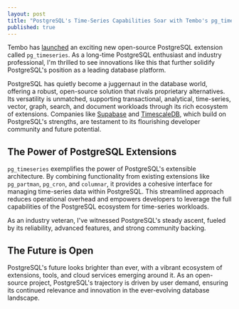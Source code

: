```yaml
---
layout: post
title: "PostgreSQL's Time-Series Capabilities Soar with Tembo's pg_timeseries Extension"
published: true
---
```


Tembo has [launched](https://tembo.io/blog/pg-timeseries) an exciting new open-source PostgreSQL extension called `pg_timeseries`. As a long-time PostgreSQL enthusiast and industry professional, I'm thrilled to see innovations like this that further solidify PostgreSQL's position as a leading database platform.

PostgreSQL has quietly become a juggernaut in the database world, offering a robust, open-source solution that rivals proprietary alternatives. Its versatility is unmatched, supporting transactional, analytical, time-series, vector, graph, search, and document workloads through its rich ecosystem of extensions. Companies like [Supabase](https://supabase.com/) and [TimescaleDB](https://www.timescale.com), which build on PostgreSQL's strengths, are testament to its flourishing developer community and future potential.

## The Power of PostgreSQL Extensions

`pg_timeseries` exemplifies the power of PostgreSQL's extensible architecture. By combining functionality from existing extensions like `pg_partman`, `pg_cron`, and `columnar`, it provides a cohesive interface for managing time-series data within PostgreSQL. This streamlined approach reduces operational overhead and empowers developers to leverage the full capabilities of the PostgreSQL ecosystem for time-series workloads.

As an industry veteran, I've witnessed PostgreSQL's steady ascent, fueled by its reliability, advanced features, and strong community backing.

## The Future is Open

PostgreSQL's future looks brighter than ever, with a vibrant ecosystem of extensions, tools, and cloud services emerging around it. As an open-source project, PostgreSQL's trajectory is driven by user demand, ensuring its continued relevance and innovation in the ever-evolving database landscape.
